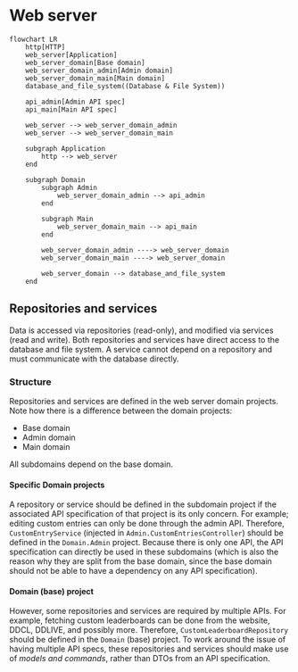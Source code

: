 # Web server

```mermaid
flowchart LR
	http[HTTP]
	web_server[Application]
	web_server_domain[Base domain]
	web_server_domain_admin[Admin domain]
	web_server_domain_main[Main domain]
	database_and_file_system((Database & File System))

	api_admin[Admin API spec]
	api_main[Main API spec]

	web_server --> web_server_domain_admin
	web_server --> web_server_domain_main
	
	subgraph Application
		http --> web_server
	end

	subgraph Domain
		subgraph Admin
			web_server_domain_admin --> api_admin
		end

		subgraph Main
			web_server_domain_main --> api_main
		end

		web_server_domain_admin ----> web_server_domain
		web_server_domain_main ----> web_server_domain
		
		web_server_domain --> database_and_file_system
	end
```

## Repositories and services

Data is accessed via repositories (read-only), and modified via services (read and write). Both repositories and services have direct access to the database and file system. A service cannot depend on a repository and must communicate with the database directly.

### Structure

Repositories and services are defined in the web server domain projects. Note how there is a difference between the domain projects:

- Base domain
- Admin domain
- Main domain

All subdomains depend on the base domain.

#### Specific Domain projects

A repository or service should be defined in the subdomain project if the associated API specification of that project is its only concern. For example; editing custom entries can only be done through the admin API. Therefore, `CustomEntryService` (injected in `Admin.CustomEntriesController`) should be defined in the `Domain.Admin` project. Because there is only one API, the API specification can directly be used in these subdomains (which is also the reason why they are split from the base domain, since the base domain should not be able to have a dependency on any API specification).

#### Domain (base) project

However, some repositories and services are required by multiple APIs. For example, fetching custom leaderboards can be done from the website, DDCL, DDLIVE, and possibly more. Therefore, `CustomLeaderboardRepository` should be defined in the `Domain` (base) project. To work around the issue of having multiple API specs, these repositories and services should make use of _models and commands_, rather than DTOs from an API specification.
